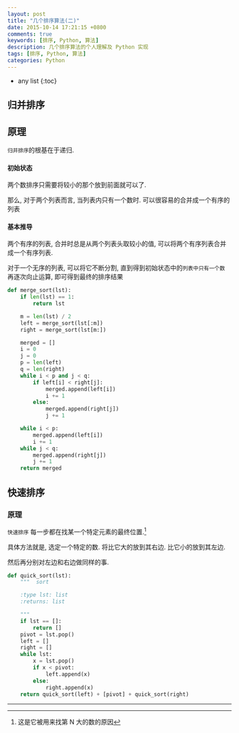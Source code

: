 ```yaml
---
layout: post
title: "几个排序算法(二)"
date: 2015-10-14 17:21:15 +0800
comments: true
keywords: [排序, Python, 算法]
description: 几个排序算法的个人理解及 Python 实现
tags: [排序, Python, 算法]
categories: Python
---
```



<!--more-->
* any list
{:toc}

## 归并排序

## 原理

`归并排序`的根基在于递归.

#### 初始状态

两个数排序只需要将较小的那个放到前面就可以了.

那么, 对于两个列表而言, 当列表内只有一个数时. 可以很容易的合并成一个有序的列表

#### 基本推导

两个有序的列表, 合并时总是从两个列表头取较小的值,
可以将两个有序列表合并成一个有序列表.

对于一个无序的列表, 可以将它不断分割, 直到得到初始状态中的`列表中只有一个数`
再逐次向止运算, 即可得到最终的排序结果


```python
def merge_sort(lst):
    if len(lst) == 1:
        return lst

    m = len(lst) / 2
    left = merge_sort(lst[:m])
    right = merge_sort(lst[m:])

    merged = []
    i = 0
    j = 0
    p = len(left)
    q = len(right)
    while i < p and j < q:
        if left[i] < right[j]:
            merged.append(left[i])
            i += 1
        else:
            merged.append(right[j])
            j += 1

    while i < p:
        merged.append(left[i])
        i += 1
    while j < q:
        merged.append(right[j])
        j += 1
    return merged
```

## 快速排序

### 原理

`快速排序` 每一步都在找某一个特定元素的最终位置.[^1]

具体方法就是, 选定一个特定的数. 将比它大的放到其右边. 比它小的放到其左边.

然后再分别对左边和右边做同样的事.


```python
def quick_sort(lst):
    """  sort

    :type lst: list
    :returns: list

    """
    if lst == []:
        return []
    pivot = lst.pop()
    left = []
    right = []
    while lst:
        x = lst.pop()
        if x < pivot:
            left.append(x)
        else:
            right.append(x)
    return quick_sort(left) + [pivot] + quick_sort(right)

```

--------
[^1]: 这是它被用来找第 N 大的数的原因
